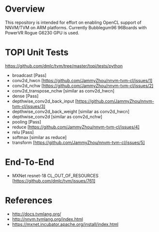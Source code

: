 Overview
============
This repository is intended for effort on enabling OpenCL support of NNVM/TVM on ARM platforms. Currently Bubblegum96 96Boards with PowerVR Rogue G6230 GPU is used.

TOPI Unit Tests
===================
https://github.com/dmlc/tvm/tree/master/topi/tests/python
- broadcast [Pass]
- conv2d_hwcn [https://github.com/JammyZhou/nnvm-tvm-cl/issues/1]
- conv2d_nchw [https://github.com/JammyZhou/nnvm-tvm-cl/issues/2]
- conv2d_transpose_nchw [similar as conv2d_hwcn]
- dense [Pass]
- depthwise_conv2d_back_input [https://github.com/JammyZhou/nnvm-tvm-cl/issues/3]
- depthwise_conv2d_back_weight [similar as conv2d_hwcn]
- depthwise_conv2d [similar as conv2d_nchw]
- pooling [Pass]
- reduce [https://github.com/JammyZhou/nnvm-tvm-cl/issues/4]
- relu [Pass]
- softmax [similar as reduce]
- transform [https://github.com/JammyZhou/nnvm-tvm-cl/issues/5]

End-To-End
============
- MXNet resnet-18 CL_OUT_OF_RESOURCES [https://github.com/dmlc/tvm/issues/761]

References
============
- http://docs.tvmlang.org/
- http://nnvm.tvmlang.org/index.html
- https://mxnet.incubator.apache.org/install/index.html
